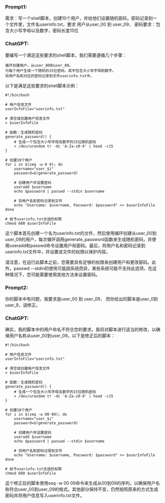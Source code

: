 ### Prompt1:
需求：写一个shell脚本，创建10个用户，并给他们设置随机密码，密码记录到一个文件里，文件名userinfo.txt，要求 用户从user_00 到  user_09， 密码要求：包含大小写字母以及数字，密码长度15位

### ChatGPT:
要编写一个满足这些要求的shell脚本，我们需要遵循几个步骤：

    循环创建用户，从user_00到user_09。
    为每个用户生成一个随机的15位密码，其中包含大小写字母和数字。
    将用户名和对应的密码记录到文件userinfo.txt中。

以下是满足这些要求的shell脚本示例：
```
#!/bin/bash

# 用户信息文件
userInfoFile="userinfo.txt"

# 清空或创建用户信息文件
> $userInfoFile

# 函数：生成随机密码
generate_password() {
    # 生成一个包含大小写字母及数字的15位随机密码
    < /dev/urandom tr -dc 'A-Za-z0-9' | head -c15
}

# 创建10个用户
for i in $(seq -w 0 9); do
    username="user_$i"
    password=$(generate_password)

    # 创建用户并设置密码
    useradd $username
    echo $password | passwd --stdin $username

    # 将用户名和密码记录到文件
    echo "Username: $username, Password: $password" >> $userInfoFile
done

# 给予userinfo.txt合适的权限
chmod 600 $userInfoFile
```

这个脚本首先创建一个名为userinfo.txt的文件，然后使用循环创建从user_00到user_09的用户，每次循环调用generate_password函数来生成随机密码，并使用useradd和passwd命令设置用户和密码。最后，将用户名和密码记录到userinfo.txt文件中，并设置该文件的权限以保护内容。

请注意，在运行此脚本之前，您需要具有足够的权限来创建用户和更改密码。此外，passwd --stdin的使用可能因系统而异，某些系统可能不支持此选项。在这种情况下，您可能需要使用其他方法来设置密码。

### Prompt2:
你的脚本中有问题，我要求是user_00 到 user_09， 而你给出的脚本是user_0到user_9，请修正。


### ChatGPT:
确实，我的脚本中的用户命名不符合您的要求。我将对脚本进行适当的修改，以确保用户名称从user_00到user_09。以下是修正后的脚本：

```	
#!/bin/bash

# 用户信息文件
userInfoFile="userinfo.txt"

# 清空或创建用户信息文件
> $userInfoFile

# 函数：生成随机密码
generate_password() {
    # 生成一个包含大小写字母及数字的15位随机密码
    < /dev/urandom tr -dc 'A-Za-z0-9' | head -c15
}

# 创建10个用户
for i in $(seq -w 00 09); do
    username="user_$i"
    password=$(generate_password)

    # 创建用户并设置密码
    useradd $username
    echo $password | passwd --stdin $username

    # 将用户名和密码记录到文件
    echo "Username: $username, Password: $password" >> $userInfoFile
done

# 给予userinfo.txt合适的权限
chmod 600 $userInfoFile
```

这个修正后的脚本使用seq -w 00 09命令来生成从00到09的序列，以确保用户名称符合user_00到user_09的格式。其他部分保持不变，仍然按照原来的方式生成密码并将用户信息写入userinfo.txt文件。

